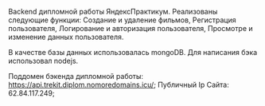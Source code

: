 Backend дипломной работы ЯндексПрактикум. 
Реализованы следующие функции: 
 Создание и удаление фильмов,
 Регистрация пользователя,
 Логирование и авторизация пользователя,
 Просмотре и изменение данных пользователя.

 В качестве базы данных использовалась mongoDB. Для написания бэка использовал nodejs.

Поддомен бэкенда дипломной работы: https://api.trekit.diplom.nomoredomains.icu/;
Публичный Ip Сайта: 62.84.117.249;
